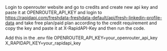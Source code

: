 Login to openrouter website and go to credits and create new api key and paste it at OPENROUTER_API_KEY and login to https://rapidapi.com/freshdata-freshdata-default/api/fresh-linkedin-profile-data and take free plan/paid plan according to the credit requirement and copy the key and paste it at X-RapidAPI-Key and then run the code.


Add this in the .env file
OPENROUTER_API_KEY=your_openrouter_api_key
X_RAPIDAPI_KEY=your_rapidapi_key
